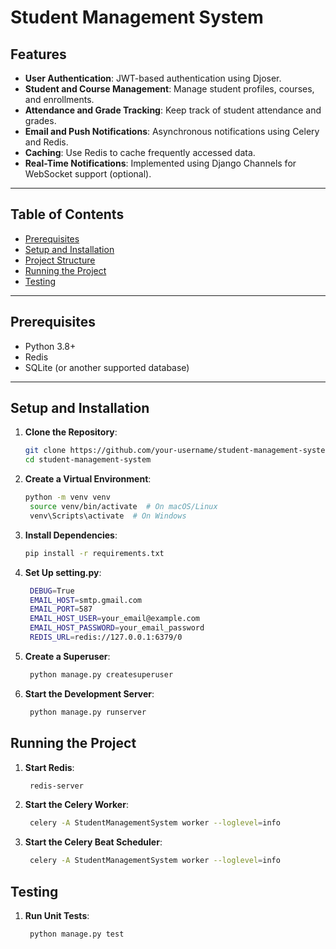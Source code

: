 # Student Management System


## Features

- **User Authentication**: JWT-based authentication using Djoser.
- **Student and Course Management**: Manage student profiles, courses, and enrollments.
- **Attendance and Grade Tracking**: Keep track of student attendance and grades.
- **Email and Push Notifications**: Asynchronous notifications using Celery and Redis.
- **Caching**: Use Redis to cache frequently accessed data.
- **Real-Time Notifications**: Implemented using Django Channels for WebSocket support (optional).

---

## Table of Contents

- [Prerequisites](#prerequisites)
- [Setup and Installation](#setup-and-installation)
- [Project Structure](#project-structure)
- [Running the Project](#running-the-project)
- [Testing](#testing)

---

## Prerequisites

- Python 3.8+
- Redis
- SQLite (or another supported database)

---

## Setup and Installation

1. **Clone the Repository**:
   ```bash
   git clone https://github.com/your-username/student-management-system.git
   cd student-management-system

2. **Create a Virtual Environment**:
   ```bash
   python -m venv venv
    source venv/bin/activate  # On macOS/Linux
    venv\Scripts\activate  # On Windows

3. **Install Dependencies**:
   ```bash
   pip install -r requirements.txt

4. **Set Up setting.py**:
   ```bash
    DEBUG=True
    EMAIL_HOST=smtp.gmail.com
    EMAIL_PORT=587
    EMAIL_HOST_USER=your_email@example.com
    EMAIL_HOST_PASSWORD=your_email_password
    REDIS_URL=redis://127.0.0.1:6379/0

5. **Create a Superuser**:
   ```bash
    python manage.py createsuperuser

6. **Start the Development Server**:
   ```bash
    python manage.py runserver

## Running the Project

1. **Start Redis**:
   ```bash
    redis-server

2. **Start the Celery Worker**:
   ```bash
    celery -A StudentManagementSystem worker --loglevel=info
   
3. **Start the Celery Beat Scheduler**:
   ```bash
    celery -A StudentManagementSystem worker --loglevel=info

## Testing

1. **Run Unit Tests**:
   ```bash
    python manage.py test
